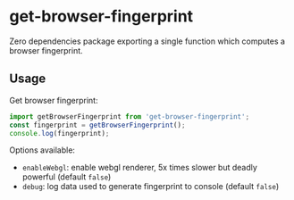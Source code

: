 # get-browser-fingerprint

Zero dependencies package exporting a single function which computes a browser fingerprint.

## Usage

Get browser fingerprint:  
```javascript
import getBrowserFingerprint from 'get-browser-fingerprint';
const fingerprint = getBrowserFingerprint();
console.log(fingerprint);
```

Options available:
- `enableWebgl`: enable webgl renderer, 5x times slower but deadly powerful (default `false`)
- `debug`: log data used to generate fingerprint to console (default `false`)
